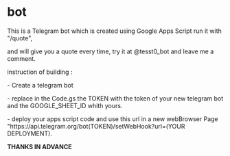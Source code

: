 # bot
<p>This is a Telegram bot which is created using Google Apps Script 
run it with "/quote",</p>
<p>and will give you a quote every time, try it at @tesst0_bot and leave me a comment.</p>

<p>instruction of building : </p>
                              <p>- Create a telegram bot</p>
                              <p>- replace in the Code.gs the TOKEN with the token of your new telegram bot and the GOOGLE_SHEET_ID whith yours.</p>
                              <p>- deploy your apps script code and use this url in a new webBrowser Page "https://api.telegram.org/bot(TOKEN)/setWebHook?url=(YOUR DEPLOYMENT).</p>
                              <p><b>THANKS IN ADVANCE</b></p>
                                
                             
